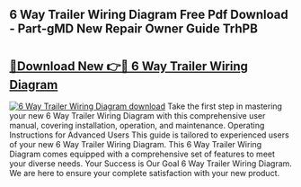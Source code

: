 ## 6 Way Trailer Wiring Diagram Free Pdf Download - Part-gMD New Repair Owner Guide TrhPB

# <h2><a href="http://dfjbs6i.blite.top/?on=6+Way+Trailer+Wiring+Diagram">🔗Download New 👉🔴 6 Way Trailer Wiring Diagram</a></h2>

[![6 Way Trailer Wiring Diagram download](https://i.imgur.com/lujVjoI.png)](http://dfjbs6i.blite.top/?on=6+Way+Trailer+Wiring+Diagram)
Take the first step in mastering your new 6 Way Trailer Wiring Diagram with this comprehensive user manual, covering installation, operation, and maintenance. Operating Instructions for Advanced Users This guide is tailored to experienced users of your new 6 Way Trailer Wiring Diagram. This 6 Way Trailer Wiring Diagram comes equipped with a comprehensive set of features to meet your diverse needs. Your Success is Our Goal 6 Way Trailer Wiring Diagram. We are here to ensure your complete satisfaction with your new product.
